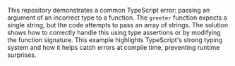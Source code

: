 This repository demonstrates a common TypeScript error: passing an argument of an incorrect type to a function.  The `greeter` function expects a single string, but the code attempts to pass an array of strings.  The solution shows how to correctly handle this using type assertions or by modifying the function signature.  This example highlights TypeScript's strong typing system and how it helps catch errors at compile time, preventing runtime surprises. 